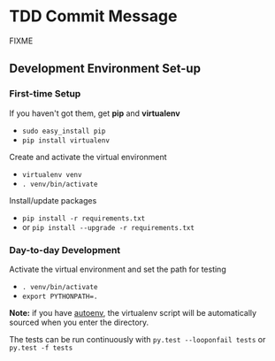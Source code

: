 TDD Commit Message
===================

FIXME

Development Environment Set-up
-------------------------------

### First-time Setup

If you haven't got them, get **pip** and **virtualenv**
 * `sudo easy_install pip`
 * `pip install virtualenv`

Create and activate the virtual environment
 * `virtualenv venv`
 * `. venv/bin/activate`

Install/update packages
 * `pip install -r requirements.txt`
 * or `pip install --upgrade -r requirements.txt`

### Day-to-day Development

Activate the virtual environment and set the path for testing
 * `. venv/bin/activate`
 * `export PYTHONPATH=.`

**Note:** if you have [autoenv](https://github.com/kennethreitz/autoenv), the virtualenv script will be automatically sourced when you enter the directory.

The tests can be run continuously with `py.test --looponfail tests` or `py.test -f tests`
